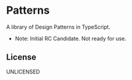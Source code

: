 # Patterns

A library of Design Patterns in TypeScript.

* Note: Initial RC Candidate. Not ready for use.

## License

UNLICENSED
